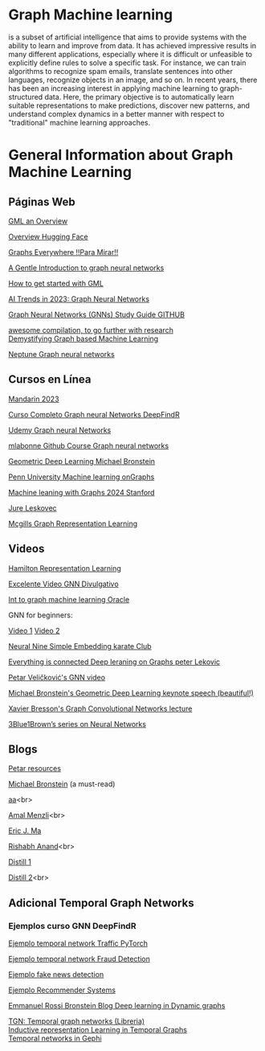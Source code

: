 # Graph Machine learning

  is a subset of artificial intelligence that aims to provide systems with the
ability to learn and improve from data. It has achieved impressive results in many different
applications, especially where it is difficult or unfeasible to explicitly define rules to solve
a specific task. For instance, we can train algorithms to recognize spam emails, translate
sentences into other languages, recognize objects in an image, and so on.
In recent years, there has been an increasing interest in applying machine learning to
graph-structured data. Here, the primary objective is to automatically learn suitable
representations to make predictions, discover new patterns, and understand complex
dynamics in a better manner with respect to "traditional" machine learning approaches.

# General Information about Graph Machine Learning




## Páginas Web

[GML an Overview](https://towardsdatascience.com/graph-machine-learning-an-overview-c996e53fab90)<br>

[Overview Hugging Face](https://huggingface.co/blog/intro-graphml)<br>

[Graphs Everywhere !!Para Mirar!!](https://engineering.rappi.com/graphs-everywhere-an-introduction-to-graph-ml-f0a3d5893cb8)

[A Gentle Introduction to graph neural networks](https://distill.pub/2021/gnn-intro/)<br>

[How to get started with GML](https://gordicaleksa.medium.com/how-to-get-started-with-graph-machine-learning-afa53f6f963a)<br>

[AI Trends in 2023: Graph Neural Networks](https://www.assemblyai.com/blog/ai-trends-graph-neural-networks/)

[Graph Neural Networks (GNNs) Study Guide GITHUB](https://github.com/dair-ai/GNNs-Recipe)<br>

[awesome compilation, to go further with research](https://github.com/GRAND-Lab/Awesome-Graph-Neural-Networks)<br>
[Demystifying Graph based Machine Learning](https://medium.com/mlearning-ai/demystifying-graph-based-machine-learning-ed6b6b7c4081)<br>

[Neptune Graph neural networks](https://neptune.ai/blog/graph-neural-network-and-some-of-gnn-applications)

## Cursos en Línea

[Mandarin 2023](https://www.youtube.com/playlist?list=PLH-G21fz8AE1XgwfH5YPMealh6td1LMuh)<br>


[Curso Completo  Graph neural Networks DeepFindR](https://www.youtube.com/watch?v=fOctJB4kVlM&list=PLV8yxwGOxvvoNkzPfCx2i8an--Tkt7O8Z)

[Udemy Graph neural Networks](https://www.udemy.com/course/graph-neural-network/)<br>

[mlabonne Github Course Graph neural networks](https://github.com/mlabonne/graph-neural-network-course)<br>

[Geometric Deep Learning Michael Bronstein ](https://www.youtube.com/playlist?list=PLn2-dEmQeTfSLXW8yXP4q_Ii58wFdxb3C)<br>

[Penn University Machine learning onGraphs](https://www.youtube.com/watch?v=90lWiGEHTn4&list=PL-BLJBpGQyLOBRhqEry2rsibv14hH5A2u)<br>


[Machine leaning with Graphs 2024 Stanford](https://online.stanford.edu/courses/xcs224w-machine-learning-graphs)<br>

[Jure Leskovec](https://www.youtube.com/watch?v=JAB_plj2rbA&list=PLoROMvodv4rPLKxIpqhjhPgdQy7imNkDn&index=2&t=2s)<br>

[Mcgills Graph Representation Learning](https://cs.mcgill.ca/~wlh/comp766/)<br>



## Videos


[ Hamilton Representation Learning](https://www.youtube.com/watch?v=fbRDfhNrCwo&t=2197s)<br>

[Excelente Video GNN Divulgativo](https://www.youtube.com/watch?v=GXhBEj1ZtE8)<br>

[Int to graph machine learning Oracle](https://www.youtube.com/watch?v=ZdDwN1cUEck)<br>

GNN for beginners:

[Video 1](https://www.youtube.com/watch?v=YdGN-J322y4)
[Video 2](https://www.youtube.com/watch?v=VDzrvhgyxsU&t=3145s)


[Neural Nine Simple Embedding karate Club](https://www.youtube.com/watch?v=uszt88Z-0Fc&t=22s)<br>

[Everything is connected Deep leraning on Graphs peter Lekovic](https://www.youtube.com/watch?v=5h6MbQ_65-o&t=1655s)<br>


[Petar Veličković's GNN video]( https://youtu.be/8owQBFAHw7E)<br>

[Michael Bronstein's Geometric Deep Learning keynote speech (beautiful!)](https://youtu.be/w6Pw4MOzMuo)<br>

[Xavier Bresson's Graph Convolutional Networks lecture](https://youtu.be/Iiv9R6BjxH)<br>

[3Blue1Brown’s series on Neural Networks](https://youtu.be/aircAruvnKk)<br>




## Blogs<br>

[Petar resources](https://goo.gle/3cO7gvb)<br>



[Michael Bronstein](https://towardsdatascience.com/geomet...) (a must-read)<br>

[aa](https://towardsdatascience.com/do-we-...)<br>

[Amal Menzli](https://neptune.ai/blog/graph-neural-...)<br>

[Eric J. Ma](https://ericmjl.github.io/essays-on-d... )<br>

[Rishabh Anand](https://medium.com/dair-ai/an-illustr...)<br>

[Distill 1](https://distill.pub/2021/gnn-intro/)<br>

[Distill 2](https://distill.pub/2021/understandin...)<br>


## Adicional Temporal Graph Networks

### Ejemplos curso GNN DeepFindR 

[Ejemplo temporal network Traffic PyTorch](https://www.youtube.com/watch?v=Rws9mf1aWUs&list=PLV8yxwGOxvvoNkzPfCx2i8an--Tkt7O8Z&index=19)<br>

[Ejemplo temporal network Fraud Detection](https://www.youtube.com/watch?v=MZGuz-o7Fl0&list=PLV8yxwGOxvvoNkzPfCx2i8an--Tkt7O8Z&index=20)<br>

[Ejemplo fake news detection](https://www.youtube.com/watch?v=QAIVFr24FrA&list=PLV8yxwGOxvvoNkzPfCx2i8an--Tkt7O8Z&index=21)<br>

[Ejemplo Recommender Systems](https://www.youtube.com/watch?v=NyNqzDKcKG4&list=PLV8yxwGOxvvoNkzPfCx2i8an--Tkt7O8Z&index=22)<br>


[Emmanuel Rossi Bronstein Blog Deep learning in Dynamic graphs](https://blog.twitter.com/engineering/en_us/topics/insights/2021/temporal-graph-networks)<br>

[TGN: Temporal graph networks (Libreria)](https://github.com/twitter-research/tgn)<br>
[Inductive representation Learning in Temporal Graphs](https://github.com/StatsDLMathsRecomSys/Inductive-representation-learning-on-temporal-graphs)<br>
[Temporal networks in Gephi](https://www.youtube.com/watch?v=W6RzekieOgM&list=PLwbiwzlYiabrLw9zkfs55oD8J-rp-0IUu)

